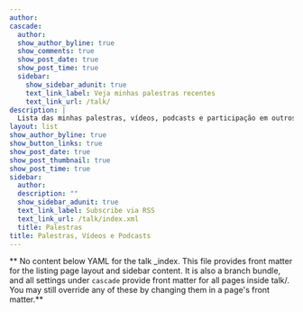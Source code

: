 ```yaml
---
author:
cascade:
  author:
  show_author_byline: true
  show_comments: true
  show_post_date: true
  show_post_time: true
  sidebar:
    show_sidebar_adunit: true
    text_link_label: Veja minhas palestras recentes
    text_link_url: /talk/
description: |
  Lista das minhas palestras, vídeos, podcasts e participação em outros eventos.
layout: list
show_author_byline: true
show_button_links: true
show_post_date: true
show_post_thumbnail: true
show_post_time: true
sidebar:
  author: 
  description: ""
  show_sidebar_adunit: true
  text_link_label: Subscribe via RSS
  text_link_url: /talk/index.xml
  title: Palestras
title: Palestras, Vídeos e Podcasts
---
```


** No content below YAML for the talk _index. This file provides front matter for the listing page layout and sidebar content. It is also a branch bundle, and all settings under `cascade` provide front matter for all pages inside talk/. You may still override any of these by changing them in a page's front matter.**
